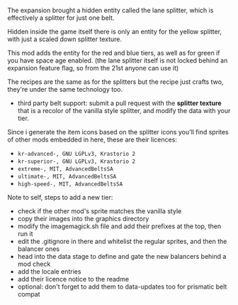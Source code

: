 The expansion brought a hidden entity called the lane splitter, which is effectively a splitter for just one belt.

Hidden inside the game itself there is only an entity for the yellow splitter, with just a scaled down splitter texture.

This mod adds the entity for the red and blue tiers, as well as for green if you have space age enabled.
(the lane splitter itself is not locked behind an expansion feature flag, so from the 21st anyone can use it)

The recipes are the same as for the splitters but the recipe just crafts two, they're under the same technology too.

- third party belt support: submit a pull request with the **splitter texture** that is a recolor of the vanilla style splitter, and modify the data with your tier.

Since i generate the item icons based on the splitter icons you'll find sprites of other mods embedded in here, these are their licences:
- `kr-advanced-, GNU LGPLv3, Krastorio 2`
- `kr-superior-, GNU LGPLv3, Krastorio 2`
- `extreme-, MIT, AdvancedBeltsSA`
- `ultimate-, MIT, AdvancedBeltsSA`
- `high-speed-, MIT, AdvancedBeltsSA`

Note to self, steps to add a new tier:
- check if the other mod's sprite matches the vanilla style
- copy their images into the graphics directory
- modify the imagemagick.sh file and add their prefixes at the top, then run it
- edit the .gitignore in there and whitelist the regular sprites, and then the balancer ones
- head into the data stage to define and gate the new balancers behind a mod check
- add the locale entries
- add their licence notice to the readme
- optional: don't forget to add them to data-updates too for prismatic belt compat

